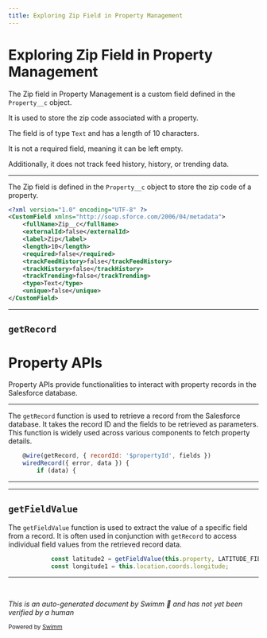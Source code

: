 ```yaml
---
title: Exploring Zip Field in Property Management
---
```

# Exploring Zip Field in Property Management

The Zip field in Property Management is a custom field defined in the <SwmToken path="force-app/main/default/lwc/propertyMap/propertyMap.js" pos="11:2:2" line-data="    &#39;Property__c.Name&#39;,">`Property__c`</SwmToken> object.

It is used to store the zip code associated with a property.

The field is of type <SwmToken path="force-app/main/default/objects/Property__c/fields/Zip__c.field-meta.xml" pos="11:4:4" line-data="    &lt;type&gt;Text&lt;/type&gt;">`Text`</SwmToken> and has a length of 10 characters.

It is not a required field, meaning it can be left empty.

Additionally, it does not track feed history, history, or trending data.

<SwmSnippet path="/force-app/main/default/objects/Property__c/fields/Zip__c.field-meta.xml" line="1">

---

The Zip field is defined in the <SwmToken path="force-app/main/default/lwc/propertyMap/propertyMap.js" pos="11:2:2" line-data="    &#39;Property__c.Name&#39;,">`Property__c`</SwmToken> object to store the zip code of a property.

```xml
<?xml version="1.0" encoding="UTF-8" ?>
<CustomField xmlns="http://soap.sforce.com/2006/04/metadata">
    <fullName>Zip__c</fullName>
    <externalId>false</externalId>
    <label>Zip</label>
    <length>10</length>
    <required>false</required>
    <trackFeedHistory>false</trackFeedHistory>
    <trackHistory>false</trackHistory>
    <trackTrending>false</trackTrending>
    <type>Text</type>
    <unique>false</unique>
</CustomField>
```

---

</SwmSnippet>

## <SwmToken path="force-app/main/default/lwc/propertyMap/propertyMap.js" pos="29:4:4" line-data="    @wire(getRecord, { recordId: &#39;$propertyId&#39;, fields })">`getRecord`</SwmToken>

# Property APIs

Property APIs provide functionalities to interact with property records in the Salesforce database.

<SwmSnippet path="/force-app/main/default/lwc/propertyMap/propertyMap.js" line="29">

---

The <SwmToken path="force-app/main/default/lwc/propertyMap/propertyMap.js" pos="29:4:4" line-data="    @wire(getRecord, { recordId: &#39;$propertyId&#39;, fields })">`getRecord`</SwmToken> function is used to retrieve a record from the Salesforce database. It takes the record ID and the fields to be retrieved as parameters. This function is widely used across various components to fetch property details.

```javascript
    @wire(getRecord, { recordId: '$propertyId', fields })
    wiredRecord({ error, data }) {
        if (data) {
```

---

</SwmSnippet>

<SwmSnippet path="/force-app/main/default/lwc/propertyLocation/propertyLocation.js" line="70">

---

## <SwmToken path="force-app/main/default/lwc/propertyLocation/propertyLocation.js" pos="70:7:7" line-data="            const latitude2 = getFieldValue(this.property, LATITUDE_FIELD);">`getFieldValue`</SwmToken>

The <SwmToken path="force-app/main/default/lwc/propertyLocation/propertyLocation.js" pos="70:7:7" line-data="            const latitude2 = getFieldValue(this.property, LATITUDE_FIELD);">`getFieldValue`</SwmToken> function is used to extract the value of a specific field from a record. It is often used in conjunction with <SwmToken path="force-app/main/default/lwc/propertyMap/propertyMap.js" pos="29:4:4" line-data="    @wire(getRecord, { recordId: &#39;$propertyId&#39;, fields })">`getRecord`</SwmToken> to access individual field values from the retrieved record data.

```javascript
            const latitude2 = getFieldValue(this.property, LATITUDE_FIELD);
            const longitude1 = this.location.coords.longitude;
```

---

</SwmSnippet>

&nbsp;

*This is an auto-generated document by Swimm 🌊 and has not yet been verified by a human*

<SwmMeta version="3.0.0" repo-id="Z2l0aHViJTNBJTNBZHJlYW1ob3VzZS1sd2MlM0ElM0FTd2ltbS1EZW1v" repo-name="dreamhouse-lwc"><sup>Powered by [Swimm](/)</sup></SwmMeta>
